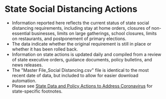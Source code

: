 # State Social Distancing Actions
<ul>
<li>Information reported here reflects the current status of state social distancing requirements, including stay at home orders, closures of non-essential businesses, limits on large gatherings, school closures, limits on restaurants, and postponement of primary elections.</li>
<li>The data indicate whether the original requirement is still in place or whether it has been rolled back.</li>
<li>Information on state actions is updated daily and compiled from a review of state executive orders, guidance documents, policy bulletins, and news releases.</li>
<li>The "Master File_Social Distancing.csv" file is identical to the most recent date of data, but included to allow for easier download automation.</li>
<li>Please see <a href="https://www.kff.org/health-costs/issue-brief/state-data-and-policy-actions-to-address-coronavirus/#socialdistancing">State Data and Policy Actions to Address Coronavirus</a> for state-specific footnotes.</li>
</ul>
